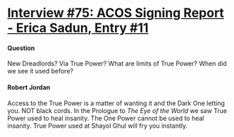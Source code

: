 # [Interview #75: ACOS Signing Report - Erica Sadun, Entry #11](https://www.theoryland.com/intvmain.php?i=75#11)

#### Question

New Dreadlords? Via True Power? What are limits of True Power? When did we see it used before?

#### Robert Jordan

Access to the True Power is a matter of wanting it and the Dark One letting you. NOT black cords. In the Prologue to
*The Eye of the World*
we saw True Power used to heal insanity. The One Power cannot be used to heal insanity. True Power used at Shayol Ghul will fry you instantly.

